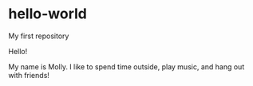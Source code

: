 # hello-world
My first repository

Hello! 

My name is Molly. I like to spend time outside, play music, and hang out with friends!
